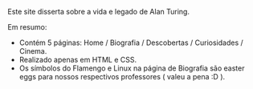 Este site disserta sobre a vida e legado de Alan Turing.

Em resumo:
- Contém 5 páginas: Home / Biografia / Descobertas / Curiosidades / Cinema.
- Realizado apenas em HTML e CSS.
- Os símbolos do Flamengo e Linux na página de Biografia são easter eggs para nossos respectivos professores ( valeu a pena :D ).
